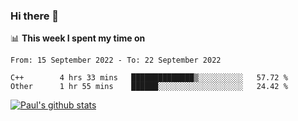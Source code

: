 ### Hi there 👋

📊 **This week I spent my time on**
<!--START_SECTION:waka-->

```text
From: 15 September 2022 - To: 22 September 2022

C++        4 hrs 33 mins   ██████████████▒░░░░░░░░░░   57.72 %
Other      1 hr 55 mins    ██████░░░░░░░░░░░░░░░░░░░   24.42 %
```

<!--END_SECTION:waka-->


[![Paul's github stats](https://github-readme-stats.vercel.app/api?username=mickeyouyou&theme=dracula&show_icons=true)](https://github.com/anuraghazra/github-readme-stats)
